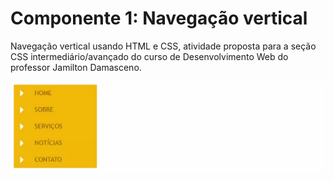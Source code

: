 # Componente 1: Navegação vertical

Navegação vertical usando HTML e CSS, atividade proposta para a seção CSS intermediário/avançado do curso de Desenvolvimento Web do professor Jamilton Damasceno.

![Navegação Vertical](navegacao-vertical/imagens/nav-vertical.gif "Navegação Vertical") 